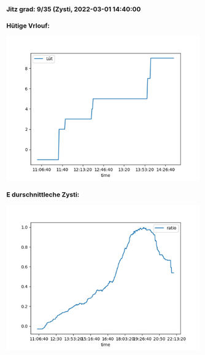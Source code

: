 ### Jitz grad: 9/35 (Zysti, 2022-03-01 14:40:00

### Hütige Vrlouf:
![Graph](Today.png)

### E durschnittleche Zysti:
![Graph](Zysti.png)